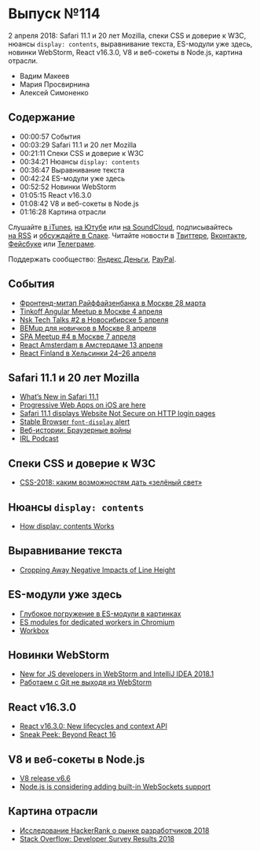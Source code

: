# Выпуск №114

2 апреля 2018: Safari 11.1 и 20 лет Mozilla, спеки CSS и доверие к W3C, нюансы `display: contents`, выравнивание текста, ES-модули уже здесь, новинки WebStorm, React v16.3.0, V8 и веб-сокеты в Node.js, картина отрасли.

- Вадим Макеев
- Мария Просвирнина
- Алексей Симоненко

## Содержание

- 00:00:57 События
- 00:03:29 Safari 11.1 и 20 лет Mozilla
- 00:21:11 Спеки CSS и доверие к W3C
- 00:34:21 Нюансы `display: contents`
- 00:36:47 Выравнивание текста
- 00:42:24 ES-модули уже здесь
- 00:52:52 Новинки WebStorm
- 01:05:15 React v16.3.0
- 01:08:42 V8 и веб-сокеты в Node.js
- 01:16:28 Картина отрасли

Слушайте [в iTunes](https://itunes.apple.com/podcast/id1080500016), [на Ютубе](https://www.youtube.com/playlist?list=PLMBnwIwFEFHcwuevhsNXkFTcadeX5R1Go) или [на SoundCloud](https://soundcloud.com/web-standards), подписывайтесь [на RSS](https://web-standards.ru/podcast/feed/) и [обсуждайте в Слаке](http://slack.web-standards.ru/). Читайте новости в [Твиттере](https://twitter.com/webstandards_ru), [Вконтакте](https://vk.com/webstandards_ru), [Фейсбуке](https://www.facebook.com/webstandardsru) или [Телеграме](https://t.me/webstandards_ru).

Поддержать сообщество: [Яндекс Деньги](https://money.yandex.ru/to/41001119329753), [PayPal](https://www.paypal.me/pepelsbey).

## События

- [Фронтенд-митап Райффайзенбанка в Москве 28 марта](https://raiffeisen-events.timepad.ru/event/689550/)
- [Tinkoff Angular Meetup в Москве 4 апреля](https://meetup.tinkoff.ru/events/9-angular-meetup)
- [Nsk Tech Talks #2 в Новосибирске 5 апреля](https://eventskbkontur.timepad.ru/event/687960/)
- [BEMup для новичков в Москве 8 апреля](https://events.yandex.ru/events/bemup/08-Apr-2018/)
- [SPA Meetup #4 в Москве 7 апреля](https://moscow-spa.timepad.ru/event/692653/)
- [React Amsterdam в Амстердаме 13 апреля](https://react.amsterdam/)
- [React Finland в Хельсинки 24–26 апреля](https://react-finland.fi/)

## Safari 11.1 и 20 лет Mozilla

- [What’s New in Safari 11.1](https://developer.apple.com/library/content/releasenotes/General/WhatsNewInSafari/Articles/Safari_11_1.html)
- [Progressive Web Apps on iOS are here](https://medium.com/p/d00430dee3a7)
- [Safari 11.1 displays Website Not Secure on HTTP login pages](https://twitter.com/vcsjones/status/979531944504561664)
- [Stable Browser `font-display` alert](https://twitter.com/zachleat/status/979480256196366338)
- [Веб-истории: Браузерные войны](https://marinin.xyz/webstories/s01e03/)
- [IRL Podcast](https://irlpodcast.org/)

## Спеки CSS и доверие к W3C

- [CSS-2018: каким возможностям дать «зелёный свет»](http://css-live.ru/vecssti-s-polej/css-2018-w3c-vybiraet-kakim-vozmozhnostyam-pora-dat-zelenyj-svet.html)

## Нюансы `display: contents`

- [How display: contents Works](https://bitsofco.de/how-display-contents-works/)

## Выравнивание текста

- [Cropping Away Negative Impacts of Line Height](https://medium.com/p/84d744e016ce)

## ES-модули уже здесь

- [Глубокое погружение в ES-модули в картинках](https://medium.com/p/71f42c1e851a)
- [ES modules for dedicated workers in Chromium](https://twitter.com/nhiroki_/status/976703852958240768)
- [Workbox](https://developers.google.com/web/tools/workbox/)

## Новинки WebStorm

- [New for JS developers in WebStorm and IntelliJ IDEA 2018.1](https://youtu.be/EVwJzxLPU3A)
- [Работаем с Git не выходя из WebStorm](https://youtu.be/TES0ENoIDbE)

## React v16.3.0

- [React v16.3.0: New lifecycles and context API](https://reactjs.org/blog/2018/03/29/react-v-16-3.html)
- [Sneak Peek: Beyond React 16](https://reactjs.org/blog/2018/03/01/sneak-peek-beyond-react-16.html)

## V8 и веб-сокеты в Node.js

- [V8 release v6.6](https://v8project.blogspot.ru/2018/03/v8-release-66.html)
- [Node.js is considering adding built-in WebSockets support](https://github.com/nodejs/node/issues/19308)

## Картина отрасли

- [Исследование HackerRank о рынке разработчиков 2018](https://habrahabr.ru/company/pixonic/blog/347782/)
- [Stack Overflow: Developer Survey Results 2018](https://insights.stackoverflow.com/survey/2018/)
